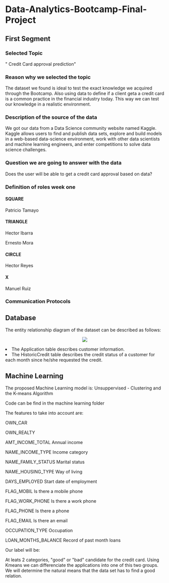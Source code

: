 # Data-Analytics-Bootcamp-Final-Project

## First Segment

### Selected Topic
" Credit Card approval prediction"

### Reason why we selected the topic
The dataset we found is ideal to test the exact knowledge we acquired through the Bootcamp. Also using data to define if a client geta a credit card is a common practice in the financial industry today. This way we can test our knowledge in a realistic environment.


### Description of the source of the data
We got our data from a Data Science community website named Kaggle. Kaggle allows users to find and publish data sets, explore and build models in a web-based data-science environment, work with other data scientists and machine learning engineers, and enter competitions to solve data science challenges.

### Question we are going to answer with the data
Does the user will be able to get a credit card approval based on data?

### Definition of roles week one

#### SQUARE
Patricio Tamayo
#### TRIANGLE
Hector Ibarra

Ernesto Mora
#### CIRCLE
Hector Reyes
#### X
Manuel Ruiz
### Communication Protocols

## Database 
The entity relationship diagram of the dataset can be described as follows: 

<p align="center">
 <img src="https://user-images.githubusercontent.com/21972342/153769706-a98d666f-3b62-407f-8685-d0c4a8df1d84.png"/>
</p?

- The Application table describes customer information.
- The HistoricCredit table describes the credit status of a customer for each month since he/she requested the credit.

## Machine Learning


The proposed Machine Learning model is: 
Unsuppervised - Clustering and the K-means Algorithm

Code can be find in the machine learning folder

The features to take into account are: 

OWN_CAR

OWN_REALTY	

AMT_INCOME_TOTAL	Annual income	

NAME_INCOME_TYPE	Income category	

NAME_FAMILY_STATUS	Marital status	

NAME_HOUSING_TYPE	Way of living	

DAYS_EMPLOYED	Start date of employment

FLAG_MOBIL	Is there a mobile phone	

FLAG_WORK_PHONE	Is there a work phone	

FLAG_PHONE	Is there a phone	

FLAG_EMAIL	Is there an email	

OCCUPATION_TYPE	Occupation

LOAN_MONTHS_BALANCE	Record of past month loans

Our label will be:

At leats 2 categories, "good" or "bad" candidate for the credit card. Using Kmeans we can differenciate the applications into one of this two groups. We will determine the natural means that the data set has to find a good relation.
